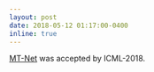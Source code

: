 ```yaml
---
layout: post
date: 2018-05-12 01:17:00-0400
inline: true
---
```


[MT-Net](http://proceedings.mlr.press/v80/lee18a/lee18a.pdf) was accepted by ICML-2018.
